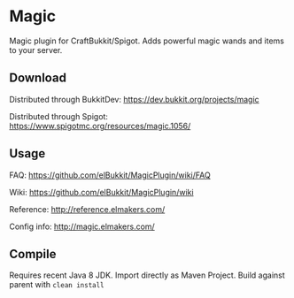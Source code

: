# Magic

Magic plugin for CraftBukkit/Spigot. Adds powerful magic wands and items to your server.

## Download

Distributed through BukkitDev: https://dev.bukkit.org/projects/magic

Distributed through Spigot: https://www.spigotmc.org/resources/magic.1056/

## Usage

FAQ: https://github.com/elBukkit/MagicPlugin/wiki/FAQ

Wiki: https://github.com/elBukkit/MagicPlugin/wiki

Reference: http://reference.elmakers.com/

Config info: http://magic.elmakers.com/

## Compile

Requires recent Java 8 JDK. Import directly as Maven Project. Build against parent with `clean install`